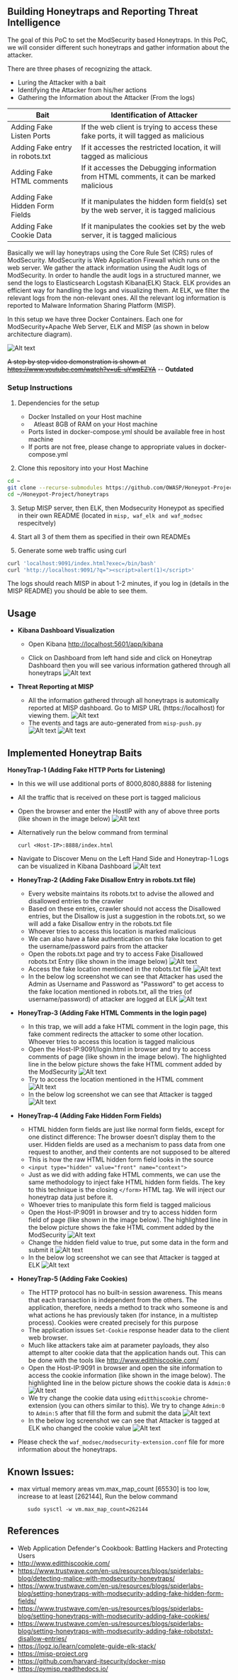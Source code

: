 ## Building Honeytraps and Reporting Threat Intelligence

The goal of this PoC to set the ModSecurity based Honeytraps. In this PoC, we will consider different such honeytraps and gather information about the attacker. 

There are three phases of recognizing the attack.

* Luring the Attacker with a bait
* Identifying the Attacker from his/her actions
* Gathering the Information about the Attacker (From the logs)

| Bait                            | Identification of Attacker                                                               |
| ------------------------------- | ---------------------------------------------------------------------------------------- |
| Adding Fake Listen Ports        | If the web client is trying to access these fake ports, it will tagged as malicious      |
| Adding Fake entry in robots.txt | If it accesses the restricted location,  it will tagged as malicious                     |
| Adding Fake HTML comments       | If it accesses the Debugging information from HTML comments, it can be marked malicious  |
| Adding Fake Hidden Form Fields  | If it manipulates the hidden form field(s) set by the web server, it is tagged malicious |
| Adding Fake Cookie Data         | If it manipulates the cookies set by the web server, it is tagged malicious              |

Basically we will lay honeytraps using the Core Rule Set (CRS) rules of ModSecurity. ModSecurity is Web Application Firewall which runs on the web server. We gather the attack information using the Audit logs of ModSecurity. In order to handle the audit logs in a structured manner, we send the logs to Elasticsearch Logstash Kibana(ELK) Stack. ELK provides an efficient way for handling the logs and visualizing them. At ELK, we filter the relevant logs from the non-relevant ones. All the relevant log information is reported to Malware Information Sharing Platform (MISP). 

In this setup we have three Docker Containers. Each one for ModSecurity+Apache Web Server, ELK and MISP (as shown in below architecture diagram).

![Alt text](./honeytrap_arch.jpg?raw=true "Building Honeytraps and Reporing Threat Intelligence")

~~A step by step video demonstration is shown at https://www.youtube.com/watch?v=uE-uYwqEZYA~~ -- **Outdated**

### Setup Instructions

1. Dependencies for the setup
   
   * Docker Installed on your Host machine
   *    Atleast 8GB of RAM on your Host machine
   * Ports listed in docker-compose.yml should be available free in host machine
   * If ports are not free, please change to appropriate values in docker-compose.yml

2. Clone this repository into your Host Machine

  ```bash
  cd ~
  git clone --recurse-submodules https://github.com/OWASP/Honeypot-Project.git
  cd ~/Honeypot-Project/honeytraps
  ```

3. Setup MISP server, then ELK, then Modsecurity Honeypot as specified in their own README (located in ```misp, waf_elk and waf_modsec``` respecitvely)

4. Start all 3 of them them as specified in their own READMEs

5. Generate some web traffic using curl

  ```bash
  curl 'localhost:9091/index.html?exec=/bin/bash'
  curl 'http://localhost:9091/?q="><script>alert(1)</script>'
  ```

  The logs should reach MISP in about 1-2 minutes, if you log in (details in the MISP README) you should be able to see them.

## Usage

* **Kibana Dashboard Visualization**
  
  * Open Kibana [http://localhost:5601/app/kibana](http://localhost:5601/app/kibana)
  
  * Click on Dashboard from left hand side and click on Honeytrap Dashboard then you will see various information gathered through all honeytraps
    ![Alt text](./screenshots/savedObj3.png?raw=true "Saved Object Creation")

* **Threat Reporting at MISP**
  
  * All the information gathered through all honeytraps is automically reported at MISP dashboard. Go to MISP URL (https://localhost) for viewing them.
    ![Alt text](./screenshots/events.png?raw=true "Honeytrap Events at MISP")
  * The events and tags are auto-generated from `misp-push.py`
    ![Alt text](./screenshots/tags.png?raw=true "Honeytrap Events at MISP")
    ![Alt text](./screenshots/event-details.png?raw=true "Honeytrap Events at MISP")

## Implemented Honeytrap Baits

**HoneyTrap-1 (Adding Fake HTTP Ports for Listening)**

* In this we will use additional ports of 8000,8080,8888 for listening

* All the traffic that is received on these port is tagged malicious   

* Open the browser and enter the HostIP with any of above three ports (like shown in the image below)
  ![Alt text](./screenshots/honeytrap1_bait.png?raw=true "Accessing Fake Ports")

* Alternatively run the below command from terminal
  
  ```
  curl <Host-IP>:8888/index.html
  ```

* Navigate to Discover Menu on the Left Hand Side and Honeytrap-1 Logs can be visualized in Kibana Dashboard 
  ![Alt text](./screenshots/honeytrap1_logs.png?raw=true "Visualizing the Honeytrap-1 Logs")

* **HoneyTrap-2 (Adding Fake Disallow Entry in robots.txt file)**
  
  * Every website maintains its robots.txt to advise the allowed and disallowed entries to the crawler
  * Based on these entries, crawler should not access the Disallowed entries, but the Disallow is just a suggestion in the robots.txt, so we will add a fake Disallow entry in the robots.txt file
  * Whoever tries to access this location is marked malicious 
  * We can also have a fake authentication on this fake location to get the username/password pairs from the attacker  
  * Open the robots.txt page and try to access Fake Disallowed robots.txt Entry (like shown in the image below)
    ![Alt text](./screenshots/honeytrap2_bait.png?raw=true "Accessing Fake Disallow robots.txt Entry")
  * Access the fake location mentioned in the robots.txt file 
    ![Alt text](./screenshots/honeytrap2_bait_2.png?raw=true "Accessing Fake Disallow robots.txt Location + Authentication ")    
  * In the below log screenshot we can see that Attacker has used the Admin as Username and Password as "Password" to get access to the fake location mentioned in robots.txt, all the tries (of username/password) of attacker are logged at ELK
    ![Alt text](./screenshots/honeytrap2_logs.png?raw=true "Visualizing the Honeytrap-2 Logs")

* **HoneyTrap-3 (Adding Fake HTML Comments in the login page)**
  
  * In this trap, we will add a fake HTML comment in the login page, this fake comment redirects the attacker to some other location. Whoever tries to access this location is tagged malicious   
  * Open the Host-IP:9091/login.html in browser and try to access comments of page (like shown in the image below). The highlighted line in the below picture shows the fake HTML comment added by the ModSecurity
    ![Alt text](./screenshots/honeytrap3_bait.png?raw=true "Accessing Fake HTML comment")
  * Try to access the location mentioned in the HTML comment
    ![Alt text](./screenshots/honeytrap3_bait_2.png?raw=true "Accessing HTML comment specified location")    
  * In the below log screenshot we can see that Attacker is tagged
    ![Alt text](./screenshots/honeytrap3_logs.png?raw=true "Visualizing the Honeytrap-3 Logs")

* **HoneyTrap-4 (Adding Fake Hidden Form Fields)**
  
  * HTML hidden form fields are just like normal form fields, except for one distinct difference: The browser doesn’t display them to the user. Hidden fields are used as a mechanism to pass data from one request to another, and their contents are not supposed to be altered
  * This is how the raw HTML hidden form field looks in the source
  * `<input type="hidden" value="front" name="context">`
  * Just as we did with adding fake HTML comments, we can use the same methodology to inject fake HTML hidden form fields. The key to this technique is the closing `</form>` HTML tag. We will inject our honeytrap data just before it.
  * Whoever tries to manipulate this form field is tagged malicious   
  * Open the Host-IP:9091 in browser and try to access hidden form field of page (like shown in the image below). 
    The highlighted line in the below picture shows the fake HTML comment added by the ModSecurity
    ![Alt text](./screenshots/honeytrap4_bait.png?raw=true "Accessing Fake Hidden Form Field")
  * Change the hidden field value to true, put some data in the form and submit it
    ![Alt text](./screenshots/honeytrap4_bait_2.png?raw=true "Changing the hidden form field value")    
  * In the below log screenshot we can see that Attacker is tagged at ELK
    ![Alt text](./screenshots/honeytrap4_logs.png?raw=true "Visualizing the Honeytrap-4 Logs")

* **HoneyTrap-5 (Adding Fake Cookies)**
  
  * The HTTP protocol has no built-in session awareness. This means that each transaction is independent from the others. The application, therefore, needs a method to track who someone is and what actions he has previously taken (for instance, in a multistep process). Cookies were created precisely for this purpose
  * The application issues `Set-Cookie` response header data to the client web browser.
  * Much like attackers take aim at parameter payloads, they also attempt to alter cookie data that the application hands out. This can be done with the tools like http://www.editthiscookie.com/ 
  * Open the Host-IP:9091 in browser and open the site information to access the cookie information (like shown in the image below). 
    The highlighted line in the below picture shows the cookie data is `Admin:0`
    ![Alt text](./screenshots/honeytrap5_bait.png?raw=true "Accessing Cookies")
  * We try change the cookie data using `editthiscookie` chrome-extension (you can others similar to this). We try to change `Admin:0` to `Admin:5` after that fill the form and submit the data 
    ![Alt text](./screenshots/honeytrap5_bait_2.png?raw=true "Changing the cookie value")    
  * In the below log screenshot we can see that Attacker is tagged at ELK who changed the cookie value
    ![Alt text](./screenshots/honeytrap4_logs.png?raw=true "Visualizing the Honeytrap-5 Logs")

* Please check the ```waf_modsec/modsecurity-extension.conf``` file for more information about the honeytraps.

## **Known Issues**:

* max virtual memory areas vm.max_map_count [65530] is too low, increase to at least [262144], Run the below command 
  
  ```
     sudo sysctl -w vm.max_map_count=262144
  ```

## **References**

* Web Application Defender's Cookbook: Battling Hackers and Protecting Users 
* http://www.editthiscookie.com/
* https://www.trustwave.com/en-us/resources/blogs/spiderlabs-blog/detecting-malice-with-modsecurity-honeytraps/
* https://www.trustwave.com/en-us/resources/blogs/spiderlabs-blog/setting-honeytraps-with-modsecurity-adding-fake-hidden-form-fields/
* https://www.trustwave.com/en-us/resources/blogs/spiderlabs-blog/setting-honeytraps-with-modsecurity-adding-fake-cookies/
* https://www.trustwave.com/en-us/resources/blogs/spiderlabs-blog/setting-honeytraps-with-modsecurity-adding-fake-robotstxt-disallow-entries/
* https://logz.io/learn/complete-guide-elk-stack/
* https://misp-project.org
* https://github.com/harvard-itsecurity/docker-misp
* https://pymisp.readthedocs.io/
